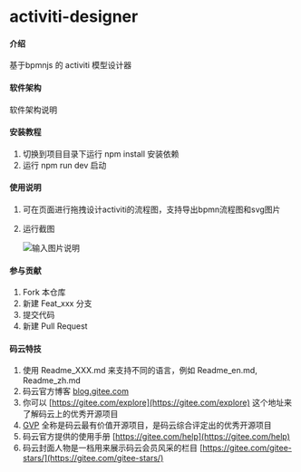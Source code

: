 # activiti-designer

#### 介绍
基于bpmnjs 的 activiti 模型设计器

#### 软件架构
软件架构说明


#### 安装教程

1.  切换到项目目录下运行  npm install 安装依赖
2.   运行 npm run dev 启动

#### 使用说明

1. 可在页面进行拖拽设计activiti的流程图，支持导出bpmn流程图和svg图片

2. 运行截图

   ![输入图片说明](https://images.gitee.com/uploads/images/2019/1023/085751_cea8b794_1881310.png "LBYI@NXNWJT3ZR5N@@{DXQV.png")

#### 参与贡献

1.  Fork 本仓库
2.  新建 Feat_xxx 分支
3.  提交代码
4.  新建 Pull Request


#### 码云特技

1.  使用 Readme\_XXX.md 来支持不同的语言，例如 Readme\_en.md, Readme\_zh.md
2.  码云官方博客 [blog.gitee.com](https://blog.gitee.com)
3.  你可以 [https://gitee.com/explore](https://gitee.com/explore) 这个地址来了解码云上的优秀开源项目
4.  [GVP](https://gitee.com/gvp) 全称是码云最有价值开源项目，是码云综合评定出的优秀开源项目
5.  码云官方提供的使用手册 [https://gitee.com/help](https://gitee.com/help)
6.  码云封面人物是一档用来展示码云会员风采的栏目 [https://gitee.com/gitee-stars/](https://gitee.com/gitee-stars/)
